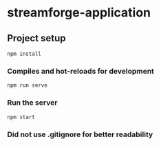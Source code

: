 # streamforge-application

## Project setup
```
npm install
```

### Compiles and hot-reloads for development
```
npm run serve
```

### Run the server
```
npm start
```
### Did not use .gitignore for better readability
